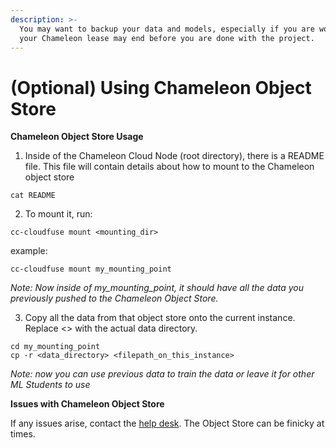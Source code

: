 ```yaml
---
description: >-
  You may want to backup your data and models, especially if you are worried
  your Chameleon lease may end before you are done with the project.
---
```


# (Optional) Using Chameleon Object Store

**Chameleon Object Store Usage**

1. Inside of the Chameleon Cloud Node (root directory), there is a README file. This file will contain details about how to mount to the Chameleon object store

```
cat README
```

2. To mount it, run:

```
cc-cloudfuse mount <mounting_dir>
```

example:

```
cc-cloudfuse mount my_mounting_point
```

_Note: Now inside of my\_mounting\_point, it should have all the data you previously pushed to the Chameleon Object Store._

3. Copy all the data from that object store onto the current instance. Replace <> with the actual data directory.

```
cd my_mounting_point
cp -r <data_directory> <filepath_on_this_instance>
```

_Note: now you can use previous data to train the data or leave it for other ML Students to use_

**Issues with Chameleon Object Store**

If any issues arise, contact the [help desk](https://www.chameleoncloud.org/user/help/ticket/new/guest/). The Object Store can be finicky at times.
